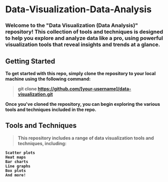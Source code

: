 # Data-Visualization-Data-Analysis

<b> <h3> Welcome to the "Data Visualization (Data Analysis)" repository! This collection of tools and techniques is designed to help you explore and analyze data like a pro, using powerful visualization tools that reveal insights and trends at a glance.</b>
  
## <b> Getting Started
  
   To get started with this repo, simply clone the repository to your local machine using the following command:
  > git clone https://github.com/[your-username]/data-visualization.git
  
 Once you've cloned the repository, you can begin exploring the various tools and techniques included in the repo.
  
## Tools and Techniques
  > This repository includes a range of data visualization tools and techniques, including:

    Scatter plots
    Heat maps
    Bar charts
    Line graphs
    Box plots
    And more!
